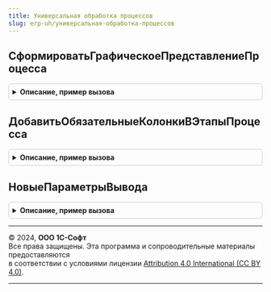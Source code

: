 ```yaml
---
title: Универсальная обработка процессов
slug: erp-uh/универсальная-обработка-процессов
---
```



## СформироватьГрафическоеПредставлениеПроцесса
<details style="margin: 1em 0; padding: 0.5em; border: 1px solid #ccc; border-radius: 6px;">

<summary style="font-weight: bold; cursor: pointer;">Описание, пример вызова</summary>

```bsl

// Формирует графическое представление этапов процесса который имеет определенную последовательность.
//
// Параметры:
//  ЭтапыПроцесса - ТаблицаЗначений - данные этапов процесса, обязательные колонки (см. УниверсальнаяОбработкаПроцессов.ДобавитьОбязательныеКолонкиВЭтапыПроцесса):
//                   * ПараметрыВывода      - Структура -
//                   * ДлительностьДней     - Число -
//                   * Родитель             - Произвольный -
//                   * ПорядковыйНомер      - Число -
//                   * ЭтапыПредшественники - ТаблицаЗначений -
//                   * Группа               - Число -
//  ПараметрыВывода - Структура - параметры вывода графического представления процесса.
//
// Возвращаемое значение:
//  Структура - содержит табличный документ с графическим представлением процесса и его нарастающую длительность.
//
Функция СформироватьГрафическоеПредставлениеПроцесса(ЭтапыПроцесса, ПараметрыВывода = Неопределено) Экспорт
```

Пример вызова
```bsl
Результат = УниверсальнаяОбработкаПроцессов.СформироватьГрафическоеПредставлениеПроцесса(ЭтапыПроцесса, ПараметрыВывода);
```
</details>

## ДобавитьОбязательныеКолонкиВЭтапыПроцесса
<details style="margin: 1em 0; padding: 0.5em; border: 1px solid #ccc; border-radius: 6px;">

<summary style="font-weight: bold; cursor: pointer;">Описание, пример вызова</summary>

```bsl

// Проверяет наличие обязательных колонок в этапах процесса и добавляет недостающие.
//
// Параметры:
//  ЭтапыПроцесса - ТаблицаЗначений - данные этапов процесса.
//
Процедура ДобавитьОбязательныеКолонкиВЭтапыПроцесса(ЭтапыПроцесса) Экспорт
```

Пример вызова
```bsl
УниверсальнаяОбработкаПроцессов.ДобавитьОбязательныеКолонкиВЭтапыПроцесса(ЭтапыПроцесса) 
```
</details>

## НовыеПараметрыВывода
<details style="margin: 1em 0; padding: 0.5em; border: 1px solid #ccc; border-radius: 6px;">

<summary style="font-weight: bold; cursor: pointer;">Описание, пример вызова</summary>

```bsl

// Определяет параметры вывода графического представления процесса по умолчанию
//
// Возвращаемое значение:
//  Структура - параметры вывода.
//
Функция НовыеПараметрыВывода() Экспорт
```

Пример вызова
```bsl
Результат = УниверсальнаяОбработкаПроцессов.НовыеПараметрыВывода() 
```
</details>

---

© 2024, **ООО 1С-Софт**  
Все права защищены. Эта программа и сопроводительные материалы предоставляются  
в соответствии с условиями лицензии [Attribution 4.0 International (CC BY 4.0)](https://creativecommons.org/licenses/by/4.0/legalcode).

---
